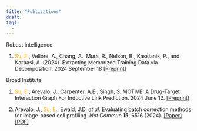 ```yaml
---
title: "Publications"
draft: 
tags:
  - 
---
```


Robust Intelligence
1. <p> <span style="color: orange;">Su, E.</span>, Vellore, A., Chang, A., Mura, R., Nelson, B., Kassianik, P., and Karbasi, A. (2024). Extracting Memorized Training Data via Decomposition. 2024 September 18  <a href="https://doi.org/10.48550/arXiv.2409.12367"target="_blank">[Preprint]</a></p> 

Broad Institute
1. <p> <span style="color: orange;">Su, E.</span>, Arevalo, J., Carpenter, A.E., Singh, S. MOTIVE: A Drug-Target Interaction Graph For Inductive Link Prediction. 2024 June 12. <a href="https://doi.org/10.48550/arXiv.2406.08649" target="_blank">[Preprint] </a> </p>

2. <p> Arevalo, J., <span style="color: orange;">Su, E.</span>, Ewald, J.D. <em>et al.</em> Evaluating batch correction methods for image-based cell profiling. <em>Nat Commun</em> <b>15</b>, 6516 (2024). <a href="https://doi.org/10.1038/s41467-024-50613-5" target="_blank">[Paper] </a> <a href="https://www.nature.com/articles/s41467-024-50613-5.pdf " target="_blank">[PDF] </a> </p> 

